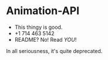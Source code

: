 # Animation-API
* This thingy is good.
* +1 714 463 5142
* README?  No!  Read *YOU*!

In all seriousness, it's quite deprecated.
